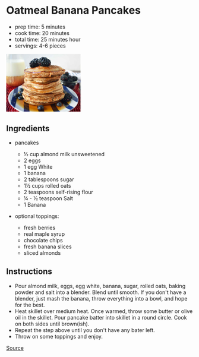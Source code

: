 # Oatmeal Banana Pancakes

- prep time: 5 minutes
- cook time: 20 minutes
- total time: 25 minutes hour
- servings: 4-6 pieces

<img src="../images/oatmeal_banana_pancakes.jpg" alt="drawing" width="200"/>


## Ingredients

- pancakes
    - ½ cup almond milk unsweetened
    - 2 eggs
    - 1 egg White
    - 1 banana
    - 2 tablespoons sugar
    - 1½ cups rolled oats
    - 2 teaspoons self-rising flour
    - ¼ - ½ teaspoon Salt
    - 1 Banana
    
- optional toppings:
    - fresh berries
    - real maple syrup
    - chocolate chips
    - fresh banana slices
    - sliced almonds


## Instructions

- Pour almond milk, eggs, egg white, banana, sugar, rolled oats, baking powder and salt into a blender. Blend until smooth. If you don't have a blender, just mash the banana, throw everything into a bowl, and hope for the best.
- Heat skillet over medium heat. Once warmed, throw some butter or olive oil in the skillet. Pour pancake batter into skillet in a round circle. Cook on both sides until brown(ish).
- Repeat the step above until you don't have any bater left.
- Throw on some toppings and enjoy.


[Source](https://www.modernhoney.com/banana-oatmeal-pancakes/)
